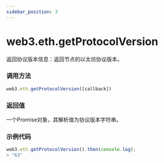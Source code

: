 ```yaml
---
sidebar_position: 3
---
```


# web3.eth.getProtocolVersion

返回协议版本信息：返回节点的以太坊协议版本。

### 调用方法

```js
web3.eth.getProtocolVersion([callback])
```

### 返回值
一个Promise对象，其解析值为协议版本字符串。

### 示例代码
```js
web3.eth.getProtocolVersion().then(console.log);
> "63"
```